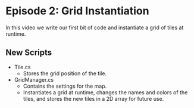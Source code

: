 # Episode 2: Grid Instantiation

In this video we write our first bit of code and instantiate a grid of tiles at runtime.

## New Scripts
- Tile.cs
  - Stores the grid position of the tile.
- GridManager.cs
  - Contains the settings for the map.
  - Instantiates a grid at runtime, changes the names and colors of the tiles, and stores the new tiles in a 2D array for future use.
